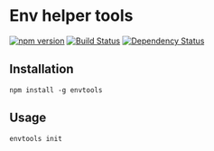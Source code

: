 Env helper tools
==================

[![npm version](https://badge.fury.io/js/envtools.svg)](http://badge.fury.io/js/envtools) [![Build Status](https://travis-ci.org/aversini/envtools.svg?branch=master)](https://travis-ci.org/aversini/envtools) [![Dependency Status](https://gemnasium.com/aversini/envtools.svg)](https://gemnasium.com/aversini/envtools)

## Installation

```
npm install -g envtools
```

## Usage

```
envtools init
```
